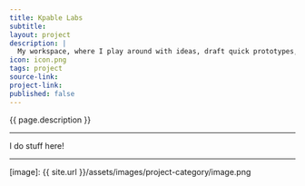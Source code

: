 ```yaml
---
title: Kpable Labs
subtitle: 
layout: project
description: |
  My workspace, where I play around with ideas, draft quick prototypes, do some tutorials, or just test a bit of code.
icon: icon.png
tags: project
source-link: 
project-link: 
published: false
---
```


<!-- Description -->
{{ page.description }}

---

I do stuff here!

---


[image]: {{ site.url }}/assets/images/project-category/image.png